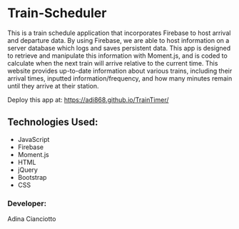 # Train-Scheduler
This is a train schedule application that incorporates Firebase to host arrival and departure data. By using Firebase, we are able to host information on a server database which logs and saves persistent data. This app is designed to retrieve and manipulate this information with Moment.js, and is coded to calculate when the next train will arrive relative to the current time. This website provides up-to-date information about various trains, including their arrival times, inputted information/frequency, and how many minutes remain until they arrive at their station.

Deploy this app at: https://adi868.github.io/TrainTimer/ 


## Technologies Used:
* JavaScript
* Firebase
* Moment.js
* HTML
* jQuery
* Bootstrap
* CSS

### Developer:
Adina Cianciotto


